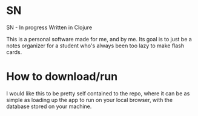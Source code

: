 # SN
SN - In progress Written in Clojure

This is a personal software made for me, and by me. Its goal is to just be a notes organizer for a student who's always been too lazy to make flash cards.

# How to download/run

I would like this to be pretty self contained to the repo, where it can be as simple as loading up the app to run on your local browser, with the database stored on your machine.
